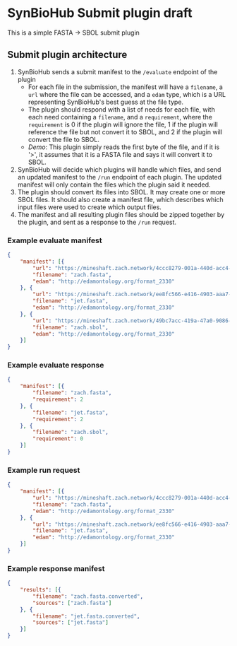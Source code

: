 # SynBioHub Submit plugin draft
This is a simple FASTA -> SBOL submit plugin

## Submit plugin architecture
 1. SynBioHub sends a submit manifest to the `/evaluate` endpoint of the plugin
    - For each file in the submission, the manifest will have a `filename`, a `url` where the file can be accessed, and a `edam` type, which is a URL representing SynBioHub's best guess at the file type.
    - The plugin should respond with a list of needs for each file, with each need containing a `filename`, and a `requirement`, where the `requirement` is 0 if the plugin will ignore the file, 1 if the plugin will reference the file but not convert it to SBOL, and 2 if the plugin will convert the file to SBOL.
    - *Demo*: This plugin simply reads the first byte of the file, and if it is '>', it assumes that it is a FASTA file and says it will convert it to SBOL.
  2. SynBioHub will decide which plugins will handle which files, and send an updated manifest to the `/run` endpoint of each plugin. The updated manifest will only contain the files which the plugin said it needed.
  3. The plugin should convert its files into SBOL. It may create one or more SBOL files. It should also create a manifest file, which describes which input files were used to create which output files.
  4. The manifest and all resulting plugin files should be zipped together by the plugin, and sent as a response to the `/run` request.

### Example evaluate manifest
```json
{
    "manifest": [{
        "url": "https://mineshaft.zach.network/4ccc8279-001a-440d-acc4-547ec51610ef.fasta",
        "filename": "zach.fasta",
        "edam": "http://edamontology.org/format_2330"
    }, {
        "url": "https://mineshaft.zach.network/ee8fc566-e416-4903-aaa7-9fce84fcd539.fasta",
        "filename": "jet.fasta",
        "edam": "http://edamontology.org/format_2330"
    }, {
        "url": "https://mineshaft.zach.network/49bc7acc-419a-47a0-9086-b4011e82f55d.sbol",
        "filename": "zach.sbol",
        "edam": "http://edamontology.org/format_2330"
    }]
}
```

### Example evaluate response
```json
{
    "manifest": [{
        "filename": "zach.fasta",
        "requirement": 2
    }, {
        "filename": "jet.fasta",
        "requirement": 2
    }, {
        "filename": "zach.sbol",
        "requirement": 0
    }]
}
```

### Example run request
```json
{
    "manifest": [{
        "url": "https://mineshaft.zach.network/4ccc8279-001a-440d-acc4-547ec51610ef.fasta",
        "filename": "zach.fasta",
        "edam": "http://edamontology.org/format_2330"
    }, {
        "url": "https://mineshaft.zach.network/ee8fc566-e416-4903-aaa7-9fce84fcd539.fasta",
        "filename": "jet.fasta",
        "edam": "http://edamontology.org/format_2330"
    }]
}
```

### Example response manifest
```json
{
    "results": [{
        "filename": "zach.fasta.converted",
        "sources": ["zach.fasta"]
    }, {
        "filename": "jet.fasta.converted",
        "sources": ["jet.fasta"]
    }]
}
